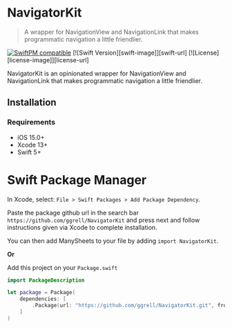 # NavigatorKit
> A wrapper for NavigationView and NavigationLink that makes programmatic navigation a little friendlier.

[![SwiftPM compatible](https://img.shields.io/badge/SwiftPM-compatible-brightgreen.svg)](https://swift.org/package-manager/)
[![Swift Version][swift-image]][swift-url]
[![License][license-image]][license-url]

NavigatorKit is an opinionated wrapper for NavigationView and NavigationLink that makes programmatic navigation a little friendlier.

## Installation

### Requirements
* iOS 15.0+
* Xcode 13+
* Swift 5+

# Swift Package Manager

In Xcode, select: `File > Swift Packages > Add Package Dependency`.

Paste the package github url in the search bar `https://github.com/ggrell/NavigatorKit` and press next and follow instructions given via Xcode to complete installation.

You can then add ManySheets to your file by adding `import NavigatorKit`.

**Or**

Add this project on your `Package.swift`

```swift
import PackageDescription

let package = Package(
    dependencies: [
        .Package(url: "https://github.com/ggrell/NavigatorKit.git", from: "1.0.0")
    ]
)
```
